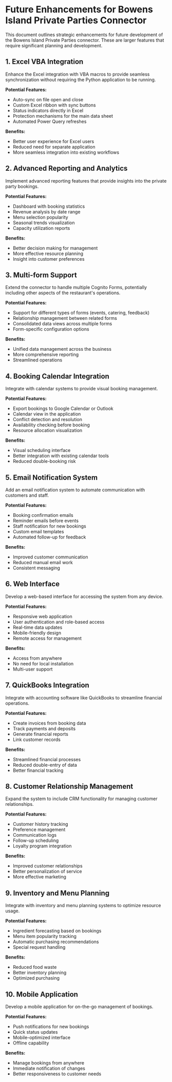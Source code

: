 # Future Enhancements for Bowens Island Private Parties Connector

This document outlines strategic enhancements for future development of the Bowens Island Private Parties connector. These are larger features that require significant planning and development.

## 1. Excel VBA Integration

Enhance the Excel integration with VBA macros to provide seamless synchronization without requiring the Python application to be running.

**Potential Features:**
- Auto-sync on file open and close
- Custom Excel ribbon with sync buttons
- Status indicators directly in Excel
- Protection mechanisms for the main data sheet
- Automated Power Query refreshes

**Benefits:**
- Better user experience for Excel users
- Reduced need for separate application
- More seamless integration into existing workflows

## 2. Advanced Reporting and Analytics

Implement advanced reporting features that provide insights into the private party bookings.

**Potential Features:**
- Dashboard with booking statistics
- Revenue analysis by date range
- Menu selection popularity
- Seasonal trends visualization
- Capacity utilization reports

**Benefits:**
- Better decision making for management
- More effective resource planning
- Insight into customer preferences

## 3. Multi-form Support

Extend the connector to handle multiple Cognito Forms, potentially including other aspects of the restaurant's operations.

**Potential Features:**
- Support for different types of forms (events, catering, feedback)
- Relationship management between related forms
- Consolidated data views across multiple forms
- Form-specific configuration options

**Benefits:**
- Unified data management across the business
- More comprehensive reporting
- Streamlined operations

## 4. Booking Calendar Integration

Integrate with calendar systems to provide visual booking management.

**Potential Features:**
- Export bookings to Google Calendar or Outlook
- Calendar view in the application
- Conflict detection and resolution
- Availability checking before booking
- Resource allocation visualization

**Benefits:**
- Visual scheduling interface
- Better integration with existing calendar tools
- Reduced double-booking risk

## 5. Email Notification System

Add an email notification system to automate communication with customers and staff.

**Potential Features:**
- Booking confirmation emails
- Reminder emails before events
- Staff notification for new bookings
- Custom email templates
- Automated follow-up for feedback

**Benefits:**
- Improved customer communication
- Reduced manual email work
- Consistent messaging

## 6. Web Interface

Develop a web-based interface for accessing the system from any device.

**Potential Features:**
- Responsive web application
- User authentication and role-based access
- Real-time data updates
- Mobile-friendly design
- Remote access for management

**Benefits:**
- Access from anywhere
- No need for local installation
- Multi-user support

## 7. QuickBooks Integration

Integrate with accounting software like QuickBooks to streamline financial operations.

**Potential Features:**
- Create invoices from booking data
- Track payments and deposits
- Generate financial reports
- Link customer records

**Benefits:**
- Streamlined financial processes
- Reduced double-entry of data
- Better financial tracking

## 8. Customer Relationship Management

Expand the system to include CRM functionality for managing customer relationships.

**Potential Features:**
- Customer history tracking
- Preference management
- Communication logs
- Follow-up scheduling
- Loyalty program integration

**Benefits:**
- Improved customer relationships
- Better personalization of service
- More effective marketing

## 9. Inventory and Menu Planning

Integrate with inventory and menu planning systems to optimize resource usage.

**Potential Features:**
- Ingredient forecasting based on bookings
- Menu item popularity tracking
- Automatic purchasing recommendations
- Special request handling

**Benefits:**
- Reduced food waste
- Better inventory planning
- Optimized purchasing

## 10. Mobile Application

Develop a mobile application for on-the-go management of bookings.

**Potential Features:**
- Push notifications for new bookings
- Quick status updates
- Mobile-optimized interface
- Offline capability

**Benefits:**
- Manage bookings from anywhere
- Immediate notification of changes
- Better responsiveness to customer needs
